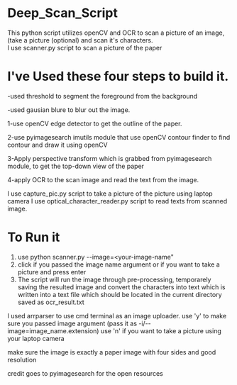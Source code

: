 # Deep_Scan_Script
This python script utilizes openCV and OCR to scan a picture of an image, (take a picture (optional) and scan it's characters.  
I use scanner.py script to scan a picture of the paper

# I've Used these four steps to build it.

-used threshold to segment the foreground from the background

-used gausian blure to blur out the image.

1-use openCV edge detector to get the outline of the paper.

2-use pyimagesearch imutils module that use openCV contour finder to find contour and draw it using openCV 

3-Apply perspective transform which is grabbed from pyimagesearch module, to get the top-down view of the paper

4-apply OCR to the scan image and read the text from the image.

I use capture_pic.py script to take a picture of the picture using laptop camera
I use optical_character_reader.py script to read texts from scanned image.

# To Run it
1. use python scanner.py --image=<your-image-name" 
2. click <y> if you passed the image name argument
  or <n> if you want to take a picture and press enter
3. The script will run the image through pre-processing, temporarely saving the resulted image
  and convert the characters into text which is written into a text file which should be located
  in the current directory saved as ocr_result.txt
  
I used arrparser to use cmd terminal as an image uploader.
use 'y' to make sure you passed image argument (pass it as -i/--image=image_name.extension)
use 'n' if you want to take a picture using your laptop camera

make sure the image is exactly a paper image with four sides and good resolution

credit goes to pyimagesearch for the open resources
